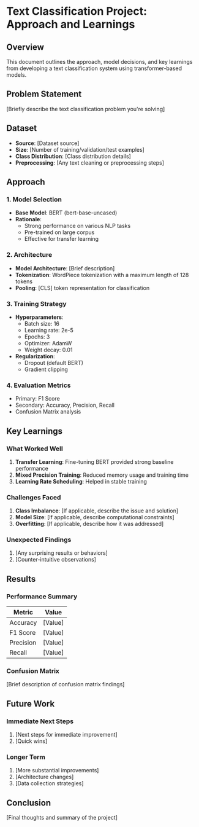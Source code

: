 # Text Classification Project: Approach and Learnings

## Overview
This document outlines the approach, model decisions, and key learnings from developing a text classification system using transformer-based models.

## Problem Statement
[Briefly describe the text classification problem you're solving]

## Dataset
- **Source**: [Dataset source]
- **Size**: [Number of training/validation/test examples]
- **Class Distribution**: [Class distribution details]
- **Preprocessing**: [Any text cleaning or preprocessing steps]

## Approach

### 1. Model Selection
- **Base Model**: BERT (bert-base-uncased)
- **Rationale**:
  - Strong performance on various NLP tasks
  - Pre-trained on large corpus
  - Effective for transfer learning

### 2. Architecture
- **Model Architecture**: [Brief description]
- **Tokenization**: WordPiece tokenization with a maximum length of 128 tokens
- **Pooling**: [CLS] token representation for classification

### 3. Training Strategy
- **Hyperparameters**:
  - Batch size: 16
  - Learning rate: 2e-5
  - Epochs: 3
  - Optimizer: AdamW
  - Weight decay: 0.01
- **Regularization**:
  - Dropout (default BERT)
  - Gradient clipping

### 4. Evaluation Metrics
- Primary: F1 Score
- Secondary: Accuracy, Precision, Recall
- Confusion Matrix analysis

## Key Learnings

### What Worked Well
1. **Transfer Learning**: Fine-tuning BERT provided strong baseline performance
2. **Mixed Precision Training**: Reduced memory usage and training time
3. **Learning Rate Scheduling**: Helped in stable training

### Challenges Faced
1. **Class Imbalance**: [If applicable, describe the issue and solution]
2. **Model Size**: [If applicable, describe computational constraints]
3. **Overfitting**: [If applicable, describe how it was addressed]

### Unexpected Findings
1. [Any surprising results or behaviors]
2. [Counter-intuitive observations]

## Results

### Performance Summary
| Metric | Value |
|--------|-------|
| Accuracy | [Value] |
| F1 Score | [Value] |
| Precision | [Value] |
| Recall | [Value] |

### Confusion Matrix
[Brief description of confusion matrix findings]

## Future Work

### Immediate Next Steps
1. [Next steps for immediate improvement]
2. [Quick wins]

### Longer Term
1. [More substantial improvements]
2. [Architecture changes]
3. [Data collection strategies]

## Conclusion
[Final thoughts and summary of the project]

